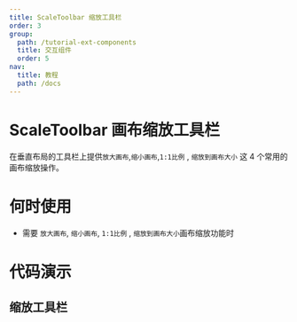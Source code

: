 ```yaml
---
title: ScaleToolbar 缩放工具栏
order: 3
group:
  path: /tutorial-ext-components
  title: 交互组件
  order: 5
nav:
  title: 教程
  path: /docs
---
```


# ScaleToolbar 画布缩放工具栏

在垂直布局的工具栏上提供`放大画布`,`缩小画布`,`1:1比例` , `缩放到画布大小` 这 4 个常用的画布缩放操作。

# 何时使用

- 需要 `放大画布`, `缩小画布`, `1:1比例` , `缩放到画布大小`画布缩放功能时

# 代码演示

## 缩放工具栏

<code src="./demos/index.tsx" classname="canvas-scale-toolbar-demo"   />

